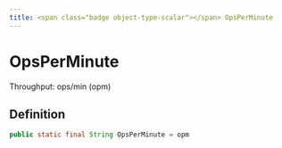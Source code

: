```yaml
---
title: <span class="badge object-type-scalar"></span> OpsPerMinute
---
```

# <span class="badge object-type-scalar"></span> OpsPerMinute

Throughput: ops/min (opm)

## Definition

```java
public static final String OpsPerMinute = opm
```
